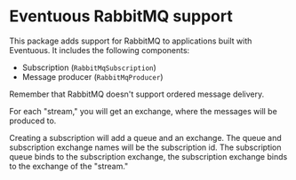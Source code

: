 # Eventuous RabbitMQ support

This package adds support for RabbitMQ to applications built with Eventuous. 
It includes the following components:

- Subscription (`RabbitMqSubscription`)
- Message producer (`RabbitMqProducer`)

Remember that RabbitMQ doesn't support ordered message delivery.

For each "stream," you will get an exchange, where the messages will be produced to.

Creating a subscription will add a queue and an exchange. The queue and subscription exchange names will be the subscription id. 
The subscription queue binds to the subscription exchange, the subscription exchange binds to the exchange of the "stream."